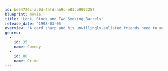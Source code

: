 ```yaml
---
id: be64720c-ac0d-4afd-ab9c-e83cb909225f
blueprint: movie
title: 'Lock, Stock and Two Smoking Barrels'
release_date: '1998-03-05'
overview: 'A card sharp and his unwillingly-enlisted friends need to make a lot of cash quick after losing a sketchy poker match. To do this they decide to pull a heist on a small-time gang who happen to be operating out of the flat next door.'
genres:
  -
    id: 35
    name: Comedy
  -
    id: 80
    name: Crime
---
```

